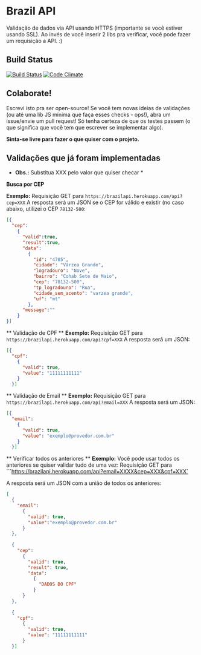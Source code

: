 Brazil API
==========

Validação de dados via API usando HTTPS (importante se você estiver usando SSL). Ao invés de você inserir 2 libs pra verificar, você pode fazer um requisição a API. :)

Build Status
------------
[![Build Status](https://travis-ci.org/runeroniek/brazil-api.png?branch=master)](https://travis-ci.org/runeroniek/brazil-api) [![Code Climate](https://codeclimate.com/badge.png)](https://codeclimate.com/github/runeroniek/brazil-api)

Colaborate!
-----------

Escrevi isto pra ser open-source! Se você tem novas ideias de validações (ou até uma lib JS mínima que faça esses checks - ops!), abra um issue/envie um pull request! Só tenha certeza de que os testes passem (o que significa que você tem que escrever se implementar algo). 

**Sinta-se livre para fazer o que quiser com o projeto.**


Validações que já foram implementadas
-------------------

* **Obs.:**  Substitua XXX pelo valor que quiser checar *

**Busca por CEP**

**Exemplo:** Requisição GET para ```https://brazilapi.herokuapp.com/api?cep=XXX```
A resposta será um JSON se o CEP for válido e existir (no caso abaixo, utilizei o CEP `78132-500`:

```json
[{
  "cep": 
    {
      "valid":true,
      "result":true,
      "data":
        {
          "id": "4785",
          "cidade": "Várzea Grande",
          "logradouro": "Nove",
          "bairro": "Cohab Sete de Maio",
          "cep": "78132-500",
          "tp_logradouro": "Rua",
          "cidade_sem_acento": "varzea grande",
          "uf": "mt"
        },
      "message":""
    }
}]
```


** Validação de CPF **
**Exemplo:** Requisição GET para  ```https://brazilapi.herokuapp.com/api?cpf=XXX```
A resposta será um JSON:

```json
[{
  "cpf":
    {
      "valid": true,
      "value": "11111111111"
    }
  }]
```

** Validação de Email **
**Exemplo:** Requisição GET para ```https://brazilapi.herokuapp.com/api?email=XXX```
A resposta será um JSON:

```json
[{
  "email":
    {
      "valid": true,
      "value": "exemplo@provedor.com.br"
    }
  }]
```

** Verificar todos os anteriores **
**Exemplo:** Você pode usar todos os anteriores se quiser validar tudo de uma vez:
Requisição GET para ```https://brazilapi.herokuapp.com/api?email=XXXX&cep=XXX&cpf=XXX`

A resposta será um JSON com a união de todos os anteriores:

```json
[
  {
    "email":
      {
        "valid": true,
        "value":"exemplo@provedor.com.br"
      }
  },
  
  {
    "cep":
      {
        "valid": true,
        "result": true,
        "data":
          {
            "DADOS DO CPF"
          }
      }
  },
  
  {
    "cpf":
      {
        "valid": true,
        "value": "11111111111"
      }
  }]

```


